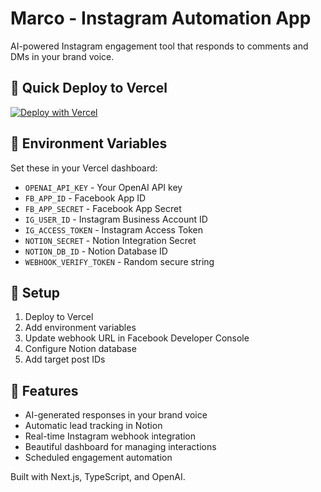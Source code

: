 # Marco - Instagram Automation App

AI-powered Instagram engagement tool that responds to comments and DMs in your brand voice.

## 🚀 Quick Deploy to Vercel

[![Deploy with Vercel](https://vercel.com/button)](https://vercel.com/new/clone?repository-url=https://github.com/yourusername/instagram-automation)

## 🔧 Environment Variables

Set these in your Vercel dashboard:

- `OPENAI_API_KEY` - Your OpenAI API key
- `FB_APP_ID` - Facebook App ID
- `FB_APP_SECRET` - Facebook App Secret  
- `IG_USER_ID` - Instagram Business Account ID
- `IG_ACCESS_TOKEN` - Instagram Access Token
- `NOTION_SECRET` - Notion Integration Secret
- `NOTION_DB_ID` - Notion Database ID
- `WEBHOOK_VERIFY_TOKEN` - Random secure string

## 📱 Setup

1. Deploy to Vercel
2. Add environment variables
3. Update webhook URL in Facebook Developer Console
4. Configure Notion database
5. Add target post IDs

## 🎯 Features

- AI-generated responses in your brand voice
- Automatic lead tracking in Notion
- Real-time Instagram webhook integration
- Beautiful dashboard for managing interactions
- Scheduled engagement automation

Built with Next.js, TypeScript, and OpenAI.
